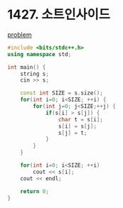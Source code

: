 # 1427. 소트인사이드

[problem](https://www.acmicpc.net/problem/1427)

```cpp
#include <bits/stdc++.h>
using namespace std;

int main() {
	string s;
	cin >> s;

	const int SIZE = s.size();
	for(int i=0; i<SIZE; ++i) {
		for(int j=0; j<SIZE;++j) {
			if(s[i] > s[j]) {
				char t = s[i];
				s[i] = s[j];
				s[j] = t;
			}
		}
	}

	for(int i=0; i<SIZE; ++i)
		cout << s[i];
	cout << endl;

	return 0;
}
```
